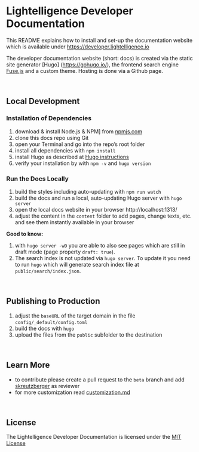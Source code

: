 # Lightelligence Developer Documentation

This README explains how to install and set-up the documentation website which is available under https://developer.lightelligence.io

The developer documentation website (short: docs) is created via the static site generator [Hugo] (https://gohugo.io/), the frontend search engine [Fuse.js](https://fusejs.io/) and a custom theme. Hosting is done via a Github page.

<br/>

## Local Development

### Installation of Dependencies

1. download & install Node.js & NPM] from [npmjs.com](https://www.npmjs.com/get-npm)
1. clone this docs repo using Git
1. open your Terminal and go into the repo’s root folder
1. install all dependencies with `npm install`
1. install Hugo as described at [Hugo instructions](https://gohugo.io/getting-started/installing/)
1. verify your installation by with `npm -v` and `hugo version`


### Run the Docs Locally

1. build the styles including auto-updating with `npm run watch`
1. build the docs and run a local, auto-updating Hugo server with `hugo server`
1. open the local docs website in your browser http://localhost:1313/
1. adjust the content in the `content` folder to add pages, change texts, etc. and see them instantly available in your browser

**Good to know:**

1. with `hugo server -wD` you are able to also see pages which are still in draft mode (page property `draft: true`).
2. The search index is not updated via `hugo server`. To update it you need to run `hugo` which will generate search index file at `public/search/index.json`.

<br/>

## Publishing to Production

1. adjust the `baseURL` of the target domain in the file `config/_default/config.toml`
1. build the docs with `hugo`
1. upload the files from the `public` subfolder to the destination


<br/>

## Learn More

- to contribute please create a pull request to the `beta` branch and add [skreutzberger](https://github.com/skreutzberger) as reviewer
- for more customization read [customization.md](https://github.com/lightelligence-io/docs/blob/master/customization.md)

<br/>

## License
The Lightelligence Developer Documentation is licensed under the [MIT License](https://github.com/lightelligence-io/docs/blob/master/LICENSE)